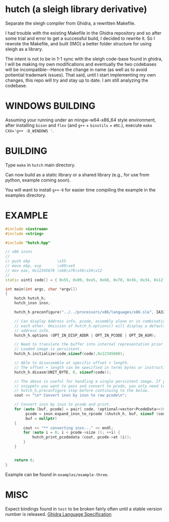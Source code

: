 # hutch (a sleigh library derivative)
Separate the sleigh compiler from Ghidra, a rewritten Makefile.

I had trouble with the existing Makefile in the Ghidra repository and so after
some trial and error to get a successful build, I decided to rewrite it. So I
rewrote the Makefile, and built (IMO) a better folder structure for using sleigh
as a library.

The intent is not to be in 1-1 sync with the sleigh code-base found in ghidra, I
will be making my own modifications and eventually the two codebases will be
incompatible--Hence the change in name (as well as to avoid potiential trademark
issues). That said, until I start implementing my own changes, this repo will
try and stay up to date. I am still analyzing the codebase.

# WINDOWS BUILDING
Assuming your running under an mingw-w64-x86_64 style environment, after
installing `bison` and `flex` (and `g++` + `binutils` + etc.), execute `make
CXX='g++ -D_WINDOWS '`.


# BUILDING

Type `make` in `hutch` main directory.

Can now build as a static library or a shared library (e.g., for use from
python, example coming soon).

You will want to install `g++-9` for easier time compiling the example in the
examples directory.

# EXAMPLE
```c++
#include <iostream>
#include <string>

#include "hutch.hpp"

// x86 insns
//
// push ebp            \x55
// move ebp, esp       \x89\xe5
// mov eax, 0x12345678 \xb8\x78\x56\x34\x12
//
static uint1 code[] = { 0x55, 0x89, 0xe5, 0xb8, 0x78, 0x56, 0x34, 0x12 };

int main(int argc, char *argv[])
{
    hutch hutch_h;
    hutch_insn insn;

    hutch_h.preconfigure("../../processors/x86/languages/x86.sla", IA32);

    // Can display Address info, pcode, assembly alone or in combination with
    // each other. Omission of hutch_h.options() will display a default of asm +
    // address info.
    hutch_h.options (OPT_IN_DISP_ADDR | OPT_IN_PCODE | OPT_IN_ASM);

    // Need to translate the buffer into internal representation prior to use. 
    // Loaded image is persistent.
    hutch_h.initialize(code,sizeof(code),0x12345680);

    // Able to disassemble at specific offset + length.
    // The offset + length can be specified in terms bytes or instructions.
    hutch_h.disasm(UNIT_BYTE, 0, sizeof(code));

    // The above is useful for handling a single persistent image. If you have
    // snippets you want to pass and convert to pcode, you only need to run the
    // hutch_h.preconfigure step before continuing to the below.
    cout << "\n* Convert insn by insn to raw pcode\n";

    // Convert insn by insn to pcode and print.
    for (auto [buf, pcode] = pair{ code, (optional<vector<PcodeData>>)0 };
         pcode = insn.expand_insn_to_rpcode (&hutch_h, buf, sizeof (code));
         buf = nullptr)
    {
        cout << "** converting insn..." << endl;
        for (auto i = 0; i < pcode->size (); ++i) {
            hutch_print_pcodedata (cout, pcode->at (i));
        }
    }


    return 0;
}
```
Example can be found in `examples/example-three`.

# MISC
Expect bindings found in `test` to be broken fairly often until a stable version number is released.
[Ghidra Language Specification](https://ghidra.re/courses/languages/index.html)
